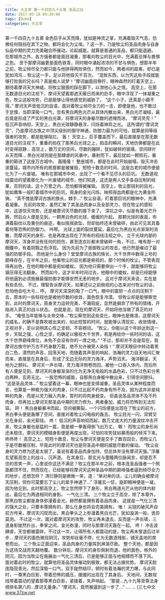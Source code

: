 ```yaml
---
title: 大主宰 第一千四百九十五章 圣品之战
date: 2017-05-10 09:20:00
tags: [Duke]
categories: 大主宰
---
```


第一千四百九十五章
金色巨手从天而降，犹如是神灵之掌，充满着毁灭气息，仿佛任何阻挡在其下之物，都将会化为尘埃。?
这一手，乃是牧尘的圣品肉身与自身仙品中期的灵力完美融合所催动，论起威能，就算是普通的圣品，都只能退避。
在那城市之外，各方强者都是面目凝重，那看向牧尘的目光中，充满着忌惮与畏惧之色。
至于那摩诃幽更是面色铁青，同时眼中涌起浓浓的不甘与惧色，想那半年之前，牧尘倾尽全力都只能与他拼得两败俱伤，然而如今，两者间的距离，却已是犹如鸿沟...
牧尘这一手，足以将他毁灭千百次。
“混账东西，以为凭这些手段就能够打败我的兄长吗？真是痴人说梦！”摩诃幽面目狰狞，眼神森然的盯着天空上，期待着摩诃天大神威，将牧尘狠狠的踩在脚下，以泄他心头之恨。
高空上，在那无数道目光的注视下，摩诃天望着那遮天蔽日而来的巨手，眼中浮现了一抹凝重之色，牧尘这般攻势，已是能够让得他感觉到威胁了。
“这个小子，还真是小觑不得。”
摩诃天声音低沉的自语，面对着牧尘倾尽全力的一击，即便是他，也不敢过于怠慢，当即深吸一口气，忽有黑白两色光芒从其体内散出来，黑白光芒凝结，最后竟是形成了严实的黑白光罩，将摩诃天的身躯尽数的遮掩而进。
“摩诃灵壳！”
低沉声音响彻，天空上，黑白光球静静悬浮，闪烁着神异之光。
这所谓的“摩诃灵壳”，乃是摩诃古族之中顶尖级别的御守神通，防御力最为的可怕，就算是同等级强者的攻势，都是能够阻拦。
轰！
天空上，巨手覆盖而下，最后直接是在那无数道目光的注视下，重重的拍在了那黑白光球之上，拍击的瞬间，天地仿佛都是在此时变得寂静...
高空上，数万丈的空间，尽数的蹦碎，犹如破碎的玻璃，空间碎片从天而降...
黑白光球则是在那肆虐的风暴中，暴射而下，最后犹如一颗陨石，重重的砸进了这座万古城中。
轰隆隆！
整座城市，都是在此时开始崩塌，毁灭冲击波蔓延，城市内所有的房屋都是被摧毁，短短十数息的时间，这座古老的城市便是化为了一片废墟。
唯有在那城市中央，出现了一个看不见尽头的巨坑。
无数道视线震动的望着那化为一片废墟的城市，他们知道，这还是两人交手各自压制的结果，否则的话，这十万里之内，恐怕都得被摧毁。
高空上，牧尘那锐利的目光，犹如鹰隼一般盯着城市中的巨坑，周身的金光闪烁，映照得血肉都是化为黄金所铸。
“真不愧是摩诃古族的族长，棘手...”
牧尘自语，盯着那巨坑的眼神中，充满着凝重。
先前的攻势，虽然汇聚了其圣品肉身以及全部灵力，但在牧尘的感知中，这道惊天攻势，还是被摩诃天尽数的接下来了。
深坑之中，似是有着光芒升腾，然后众人便是见到，一颗黑白色的光球，缓缓的升起。
那颗光球的表面，布满着裂纹以及重创的痕迹，看似摇摇欲坠，但却始终还未曾破碎，由此可见其具备着何等恐怖的防御力。
咔嚓。
光球上面的裂纹蔓延，最后化为黑白光点渐渐的消散，而摩诃天的身形，也是再度出现在了所有的视线注视之中。
立于光球内部的摩诃天，浑身并没有任何的损伤，甚至连衣衫都未曾破碎一角，不过，唯有那一对眼瞳中，有着阴翳之色浮现。
因为先前为了抵御牧尘的攻击，他已然是催动了最强的防御手段。
而他是什么身份？堂堂摩诃古族的族长，大千世界中数得上号的巅峰存在，在半年之前，他看牧尘的目光都是俯视的，那个时候的牧尘，不管表现得再出色，在他的眼中都是宛如蝼蚁。
因为他只需要伸出一个手，就能够将牧尘镇压得无法翻身。
然而如今，这才半年时间过去，他眼中的蝼蚁，却是已经能够将他逼到必须施展最强防御才能够安然无恙的地步。
这对于摩诃天来说，实在是有些丢份。
不过，理智告诉摩诃天，如果还以之前俯视的心态来对付牧尘的话，恐怕他会吃大亏...
呼。
摩诃天深深的吸了一口气，眼中的震怒一点点的压制下去，原本的一些轻视也是被他尽数的收敛，面色恢复冷漠。
但牧尘却是能够察觉到，此时的摩诃天，周身灵力运转完美，不漏瑕疵，显然是摒弃了所有的情绪，开始进入真正的战斗状态。
也就是说，现在的摩诃天，开始将他当做了真正的对手。
“难怪当年能够与炎帝交锋...”牧尘察觉到这些变化，眼神也是微凛，这摩诃天的威名，的确不是靠吹嘘出来的，如此短暂的时间，就能够认清现实，收敛情绪，正视对手，足以说明其心性之坚韧，不容撼动。
“牧尘，你能以这个年龄达到这一步，天赋之强，心性之坚，的确足以傲视大千世界，若是再给你一些时间的话，这大千世界巅峰席位，未免不会没有你的一席之地。”
“不过，那却并不会是现在，我摩诃古族守护万古不朽身数万载，绝不允许被旁人染指！”
摩诃天眼目中转动着黑白二色，漠然的声音，回荡天地，而随着其声音的响起，浩瀚的灵力自天地间汇聚而来，直接是在其身后，形成了无边无际的灵力海洋，声势滔天。
海洋翻滚，天地为之颤抖。
摩诃天一声长啸，灵力海洋倒卷而回，被他一口吞入体内，而后所有人便是见到，摩诃天的身躯渐渐的化为无净无垢般的水晶色彩，只不过色彩分黑白两种，玄奇无比。
一股恐怖的威能，自那黑白身躯中散出来，引得空间颤抖。
“这是圣品灵体...”
牧尘望着这一幕，眼神也是变得凝重，圣品灵体从某种程度而言，也算是一种极为强大的肉身，只不过比起不朽肉身有所不及，因为这并非是纯粹的肉身，而是以灵力融入肉身，暂时的将肉身蜕变。
但虽说圣品灵体不及不朽肉身，但再加上摩诃天那圣品中期的灵力修为，两者叠加，威力将恐怖到无法形容。
砰！
黑白身躯暴冲而起，空间被撕裂，一个闪烁便是出现在了牧尘的前方，黑白拳头便是轰爆了空间，直接对着牧尘闪电般的轰去。
牧尘目光一闪，双臂交叉在身前，金光萦绕。
咚！
低沉的声音响彻而起，数万丈庞大的力量波纹冲击开来，牧尘身躯也是猛的一震，竟是被一拳轰得倒飞出万丈。
唰！
而牧尘的身形尚还未稳住，摩诃天的模糊身影便是再度出现，可怕的攻势犹如暴雨般的倾泻下来。
咚咚咚！
高空之上，短短十数息，牧尘与摩诃天便是交手了数百回合，而牧尘几乎是尽数被压制，毕竟此时的摩诃天也是将圣品中期的威能尽数的催动。
“牧尘自身的灵力修为还是太弱了，虽说有着圣品肉身加持，但总体并没有摩诃天强。”浮屠玄望着高空上的战斗，沉声道。
在其身后，那玄光与墨瞳两位脉闻言，却是忍不住的苦笑一声，心里说你这还不满足？牧尘在那半年之前，根本连圣品强者一个照面都顶不住，然而现在，已经能够将摩诃天这种圣品中期的巅峰强者逼到倾尽全力的地步，还想怎样？
清衍静则是微微一笑，道：“单对单的话，尘儿的确会被摩诃天压制，但你可莫要忘了尘儿的拿手神通了...”
浮屠玄一怔，旋即眼神便是一凝，因为他见到，此时那高空上，牧尘忽然停下了身形，黑白两道光芒从他的体内射出，最后化为两道相同的身影。
一气化三清。
三个牧尘立于高空，除了本尊外，那黑白牧尘都是身体弥漫着金光，赫然都是拥有着圣品肉身。
这就是一气化三清的强大之处，只要本尊拥有的，那么化身也将会完美拥有。
嗤！
尖锐的破风声自前方传来，摩诃天闪现而出，黑白拳头之上弥漫着黑白光芒，犹如漩涡一般，诡异莫测。
不过这一次，面对着摩诃天的攻势，牧尘再未退去，反而是一声长啸，三道身影陡然扑出，拳掌之间，金光弥漫，同时与那摩诃天轰在一起。
咚！
冲击波肆虐，天空都被震碎，不过这一次，让得所有人都震动的是，牧尘再未曾退后过半步...
摩诃天的面色微现阴沉，攻势却丝毫不停，化为无数道残影，铺天盖地的席卷而出。
三个牧尘正面迎来，圣品肉身的力量挥到淋漓尽致。
整个天地，都是因为这场交战而天翻地覆。
数分钟后，摩诃天的身形倒射而退，他的面色，格外的阴沉，因为当牧尘在施展出一气化三清后，已是能够正面与他相搏而不落下风。
面对着此时的牧尘，就算他将圣品灵体催动到极致，都无法占据优势。
摩诃天脸庞隐现青光，然后深吸一口气，双手陡然结印，顿时有着浩瀚的灵力爆，与此同时，一尊黑白巨影，带着恐怖的威压，缓缓的出现在了其身后。
天地间，无数视线带着震动的望着那尊黑白巨影，紧接着，失声响起。
“那是...九十九等至尊法身榜排名第八的...摩诃无量身。”
“摩诃天，竟然被逼到这一步了...”
....
...
(三七中文 www.37zw.net
